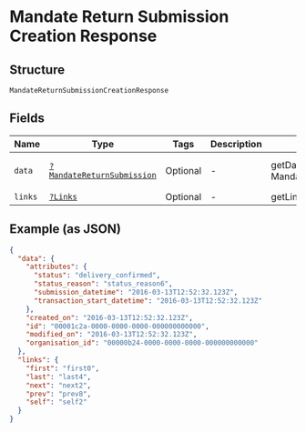 
# Mandate Return Submission Creation Response

## Structure

`MandateReturnSubmissionCreationResponse`

## Fields

| Name | Type | Tags | Description | Getter | Setter |
|  --- | --- | --- | --- | --- | --- |
| `data` | [`?MandateReturnSubmission`](../../doc/models/mandate-return-submission.md) | Optional | - | getData(): ?MandateReturnSubmission | setData(?MandateReturnSubmission data): void |
| `links` | [`?Links`](../../doc/models/links.md) | Optional | - | getLinks(): ?Links | setLinks(?Links links): void |

## Example (as JSON)

```json
{
  "data": {
    "attributes": {
      "status": "delivery_confirmed",
      "status_reason": "status_reason6",
      "submission_datetime": "2016-03-13T12:52:32.123Z",
      "transaction_start_datetime": "2016-03-13T12:52:32.123Z"
    },
    "created_on": "2016-03-13T12:52:32.123Z",
    "id": "00001c2a-0000-0000-0000-000000000000",
    "modified_on": "2016-03-13T12:52:32.123Z",
    "organisation_id": "00000b24-0000-0000-0000-000000000000"
  },
  "links": {
    "first": "first0",
    "last": "last4",
    "next": "next2",
    "prev": "prev8",
    "self": "self2"
  }
}
```

